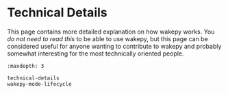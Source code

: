 # Technical Details

This page contains more detailed explanation on how wakepy works.  You  *do not need to read this* to be able to use wakepy, but this page can be considered useful for anyone wanting to contribute to wakepy and probably somewhat interesting for the most technically oriented people.

```{toctree}
:maxdepth: 3

technical-details
wakepy-mode-lifecycle
```

